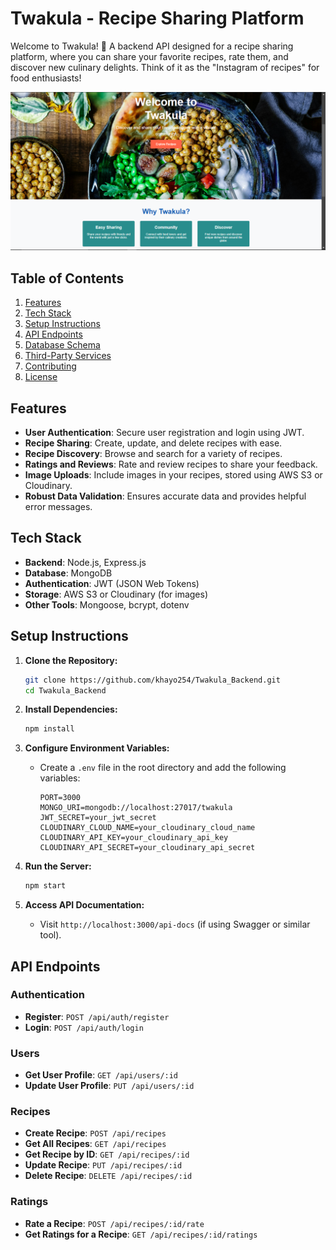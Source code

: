 # Twakula - Recipe Sharing Platform

Welcome to Twakula! 🎉 A backend API designed for a recipe sharing platform, where you can share your favorite recipes, rate them, and discover new culinary delights. Think of it as the "Instagram of recipes" for food enthusiasts!

![Twakula Logo](./Twakula.png)

## Table of Contents

1. [Features](#features)
2. [Tech Stack](#tech-stack)
3. [Setup Instructions](#setup-instructions)
4. [API Endpoints](#api-endpoints)
5. [Database Schema](#database-schema)
6. [Third-Party Services](#third-party-services)
7. [Contributing](#contributing)
8. [License](#license)

## Features

- **User Authentication**: Secure user registration and login using JWT.
- **Recipe Sharing**: Create, update, and delete recipes with ease.
- **Recipe Discovery**: Browse and search for a variety of recipes.
- **Ratings and Reviews**: Rate and review recipes to share your feedback.
- **Image Uploads**: Include images in your recipes, stored using AWS S3 or Cloudinary.
- **Robust Data Validation**: Ensures accurate data and provides helpful error messages.

## Tech Stack

- **Backend**: Node.js, Express.js
- **Database**: MongoDB
- **Authentication**: JWT (JSON Web Tokens)
- **Storage**: AWS S3 or Cloudinary (for images)
- **Other Tools**: Mongoose, bcrypt, dotenv

## Setup Instructions

1. **Clone the Repository:**
    ```sh
    git clone https://github.com/khayo254/Twakula_Backend.git
    cd Twakula_Backend
    ```

2. **Install Dependencies:**
    ```sh
    npm install
    ```

3. **Configure Environment Variables:**
   - Create a `.env` file in the root directory and add the following variables:
     ```env
     PORT=3000
     MONGO_URI=mongodb://localhost:27017/twakula
     JWT_SECRET=your_jwt_secret
     CLOUDINARY_CLOUD_NAME=your_cloudinary_cloud_name
     CLOUDINARY_API_KEY=your_cloudinary_api_key
     CLOUDINARY_API_SECRET=your_cloudinary_api_secret
     ```

4. **Run the Server:**
    ```sh
    npm start
    ```

5. **Access API Documentation:**
   - Visit `http://localhost:3000/api-docs` (if using Swagger or similar tool).

## API Endpoints

### **Authentication**
- **Register**: `POST /api/auth/register`
- **Login**: `POST /api/auth/login`

### **Users**
- **Get User Profile**: `GET /api/users/:id`
- **Update User Profile**: `PUT /api/users/:id`

### **Recipes**
- **Create Recipe**: `POST /api/recipes`
- **Get All Recipes**: `GET /api/recipes`
- **Get Recipe by ID**: `GET /api/recipes/:id`
- **Update Recipe**: `PUT /api/recipes/:id`
- **Delete Recipe**: `DELETE /api/recipes/:id`

### **Ratings**
- **Rate a Recipe**: `POST /api/recipes/:id/rate`
- **Get Ratings for a Recipe**: `GET /api/recipes/:id/ratings`